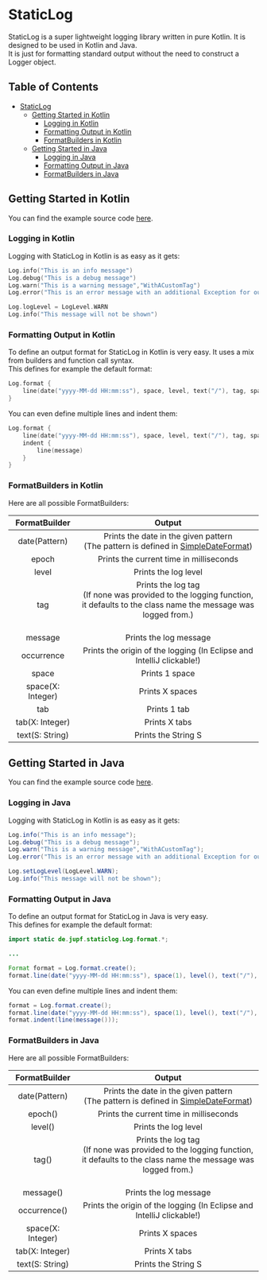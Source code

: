 # StaticLog
StaticLog is a super lightweight logging library written in pure Kotlin. It is designed to be used in Kotlin and Java.  
It is just for formatting standard output without the need to construct a Logger object. 

## Table of Contents

- [StaticLog](#staticlog)
	- [Getting Started in Kotlin](#getting-started-in-kotlin)
		- [Logging in Kotlin](#logging-in-kotlin)
		- [Formatting Output in Kotlin](#formatting-output-in-kotlin)
		- [FormatBuilders in Kotlin](#formatbuilders-in-kotlin)
	- [Getting Started in Java](#getting-started-in-java)
		- [Logging in Java](#logging-in-java)
		- [Formatting Output in Java](#formatting-output-in-java)
		- [FormatBuilders in Java](#formatbuilders-in-java)

## Getting Started in Kotlin
You can find the example source code [here](https://github.com/jupf/staticlog/blob/master/src/main/kotlin/example/example.kt).
### Logging in Kotlin
Logging with StaticLog in Kotlin is as easy as it gets:
```kotlin
Log.info("This is an info message")
Log.debug("This is a debug message")
Log.warn("This is a warning message","WithACustomTag")
Log.error("This is an error message with an additional Exception for output", "AndACustomTag", exception )

Log.logLevel = LogLevel.WARN
Log.info("This message will not be shown")
```
### Formatting Output in Kotlin
To define an output format for StaticLog in Kotlin is very easy. It uses a mix from builders and function call syntax.  
This defines for example the default format:  
```kotlin
Log.format {
    line(date("yyyy-MM-dd HH:mm:ss"), space, level, text("/"), tag, space(2), message, space(2), occurrence)
}
```
You can even define multiple lines and indent them:  
```kotlin
Log.format {
    line(date("yyyy-MM-dd HH:mm:ss"), space, level, text("/"), tag, space(2), occurrence)
    indent {
        line(message)
    }
}
```
### FormatBuilders in Kotlin
Here are all possible FormatBuilders: 

| FormatBuilder   |     Output      |
|:----------------:|:---------------:|
| date(Pattern)    | Prints the date in the given pattern  <br>(The pattern is defined in [SimpleDateFormat](http://docs.oracle.com/javase/8/docs/api/java/text/SimpleDateFormat.html))</br>  |
| epoch            | Prints the current time in milliseconds  |
| level            | Prints the log level |
| tag              | Prints the log tag <br>(If none was provided to the logging function, <br>it defaults to the class name the message was logged from.)</br></br> |
| message          | Prints the log message |
| occurrence       | Prints the origin of the logging (In Eclipse and IntelliJ clickable!)|
| space            | Prints 1 space  |
| space(X: Integer)| Prints X spaces    |
| tab              | Prints 1 tab |
| tab(X: Integer)  | Prints X tabs |
| text(S: String)  | Prints the String S |

## Getting Started in Java
You can find the example source code [here](https://github.com/jupf/staticlog/blob/master/src/main/java/example/Example.java).
### Logging in Java
Logging with StaticLog in Kotlin is as easy as it gets:
```java
Log.info("This is an info message");
Log.debug("This is a debug message");
Log.warn("This is a warning message","WithACustomTag");
Log.error("This is an error message with an additional Exception for output", "AndACustomTag", exception );

Log.setLogLevel(LogLevel.WARN);
Log.info("This message will not be shown");
```
### Formatting Output in Java
To define an output format for StaticLog in Java is very easy.  
This defines for example the default format:  
```java
import static de.jupf.staticlog.Log.format.*;

...

Format format = Log.format.create();
format.line(date("yyyy-MM-dd HH:mm:ss"), space(1), level(), text("/"), tag(), space(2), message(), space(2), occurrence());
```
You can even define multiple lines and indent them:  
```java
format = Log.format.create();
format.line(date("yyyy-MM-dd HH:mm:ss"), space(1), level(), text("/"), tag(), space(2), occurrence());
format.indent(line(message()));
```
### FormatBuilders in Java
Here are all possible FormatBuilders:

| FormatBuilder   |     Output      |
|:----------------:|:---------------:|
| date(Pattern)    | Prints the date in the given pattern  <br>(The pattern is defined in [SimpleDateFormat](http://docs.oracle.com/javase/8/docs/api/java/text/SimpleDateFormat.html))</br>  |
| epoch()          | Prints the current time in milliseconds  |
| level()          | Prints the log level |
| tag()            | Prints the log tag <br>(If none was provided to the logging function, <br>it defaults to the class name the message was logged from.)</br></br> |
| message()        | Prints the log message |
| occurrence()     | Prints the origin of the logging (In Eclipse and IntelliJ clickable!)|
| space(X: Integer)| Prints X spaces    |
| tab(X: Integer)  | Prints X tabs |
| text(S: String)  | Prints the String S |

